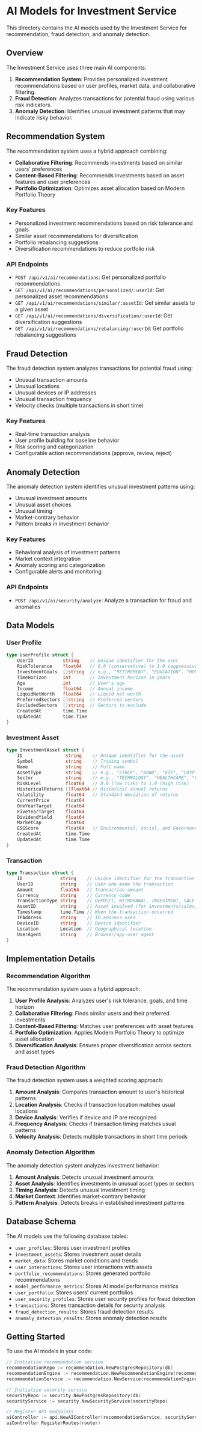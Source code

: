 # AI Models for Investment Service

This directory contains the AI models used by the Investment Service for recommendation, fraud detection, and anomaly detection.

## Overview

The Investment Service uses three main AI components:

1. **Recommendation System**: Provides personalized investment recommendations based on user profiles, market data, and collaborative filtering.
2. **Fraud Detection**: Analyzes transactions for potential fraud using various risk indicators.
3. **Anomaly Detection**: Identifies unusual investment patterns that may indicate risky behavior.

## Recommendation System

The recommendation system uses a hybrid approach combining:

- **Collaborative Filtering**: Recommends investments based on similar users' preferences
- **Content-Based Filtering**: Recommends investments based on asset features and user preferences
- **Portfolio Optimization**: Optimizes asset allocation based on Modern Portfolio Theory

### Key Features

- Personalized investment recommendations based on risk tolerance and goals
- Similar asset recommendations for diversification
- Portfolio rebalancing suggestions
- Diversification recommendations to reduce portfolio risk

### API Endpoints

- `POST /api/v1/ai/recommendations`: Get personalized portfolio recommendations
- `GET /api/v1/ai/recommendations/personalized/:userId`: Get personalized asset recommendations
- `GET /api/v1/ai/recommendations/similar/:assetId`: Get similar assets to a given asset
- `GET /api/v1/ai/recommendations/diversification/:userId`: Get diversification suggestions
- `GET /api/v1/ai/recommendations/rebalancing/:userId`: Get portfolio rebalancing suggestions

## Fraud Detection

The fraud detection system analyzes transactions for potential fraud using:

- Unusual transaction amounts
- Unusual locations
- Unusual devices or IP addresses
- Unusual transaction frequency
- Velocity checks (multiple transactions in short time)

### Key Features

- Real-time transaction analysis
- User profile building for baseline behavior
- Risk scoring and categorization
- Configurable action recommendations (approve, review, reject)

## Anomaly Detection

The anomaly detection system identifies unusual investment patterns using:

- Unusual investment amounts
- Unusual asset choices
- Unusual timing
- Market-contrary behavior
- Pattern breaks in investment behavior

### Key Features

- Behavioral analysis of investment patterns
- Market context integration
- Anomaly scoring and categorization
- Configurable alerts and monitoring

### API Endpoints

- `POST /api/v1/ai/security/analyze`: Analyze a transaction for fraud and anomalies

## Data Models

### User Profile

```go
type UserProfile struct {
    UserID           string    // Unique identifier for the user
    RiskTolerance    float64   // 0.0 (conservative) to 1.0 (aggressive)
    InvestmentGoals  []string  // e.g., "RETIREMENT", "EDUCATION", "HOUSE"
    TimeHorizon      int       // Investment horizon in years
    Age              int       // User's age
    Income           float64   // Annual income
    LiquidNetWorth   float64   // Liquid net worth
    PreferredSectors []string  // Preferred sectors
    ExcludedSectors  []string  // Sectors to exclude
    CreatedAt        time.Time
    UpdatedAt        time.Time
}
```

### Investment Asset

```go
type InvestmentAsset struct {
    ID                string    // Unique identifier for the asset
    Symbol            string    // Trading symbol
    Name              string    // Full name
    AssetType         string    // e.g., "STOCK", "BOND", "ETF", "CRYPTO"
    Sector            string    // e.g., "TECHNOLOGY", "HEALTHCARE", "FINANCE"
    RiskLevel         float64   // 0.0 (low risk) to 1.0 (high risk)
    HistoricalReturns []float64 // Historical annual returns
    Volatility        float64   // Standard deviation of returns
    CurrentPrice      float64
    OneYearTarget     float64
    FiveYearTarget    float64
    DividendYield     float64
    MarketCap         float64
    ESGScore          float64   // Environmental, Social, and Governance score
    CreatedAt         time.Time
    UpdatedAt         time.Time
}
```

### Transaction

```go
type Transaction struct {
    ID              string    // Unique identifier for the transaction
    UserID          string    // User who made the transaction
    Amount          float64   // Transaction amount
    Currency        string    // Currency code
    TransactionType string    // DEPOSIT, WITHDRAWAL, INVESTMENT, SALE
    AssetID         string    // Asset involved (for investments/sales)
    Timestamp       time.Time // When the transaction occurred
    IPAddress       string    // IP address used
    DeviceID        string    // Device identifier
    Location        Location  // Geographical location
    UserAgent       string    // Browser/app user agent
}
```

## Implementation Details

### Recommendation Algorithm

The recommendation system uses a hybrid approach:

1. **User Profile Analysis**: Analyzes user's risk tolerance, goals, and time horizon
2. **Collaborative Filtering**: Finds similar users and their preferred investments
3. **Content-Based Filtering**: Matches user preferences with asset features
4. **Portfolio Optimization**: Applies Modern Portfolio Theory to optimize asset allocation
5. **Diversification Analysis**: Ensures proper diversification across sectors and asset types

### Fraud Detection Algorithm

The fraud detection system uses a weighted scoring approach:

1. **Amount Analysis**: Compares transaction amount to user's historical patterns
2. **Location Analysis**: Checks if transaction location matches usual locations
3. **Device Analysis**: Verifies if device and IP are recognized
4. **Frequency Analysis**: Checks if transaction timing matches usual patterns
5. **Velocity Analysis**: Detects multiple transactions in short time periods

### Anomaly Detection Algorithm

The anomaly detection system analyzes investment behavior:

1. **Amount Analysis**: Detects unusual investment amounts
2. **Asset Analysis**: Identifies investments in unusual asset types or sectors
3. **Timing Analysis**: Detects unusual investment timing
4. **Market Context**: Identifies market-contrary behavior
5. **Pattern Analysis**: Detects breaks in established investment patterns

## Database Schema

The AI models use the following database tables:

- `user_profiles`: Stores user investment profiles
- `investment_assets`: Stores investment asset details
- `market_data`: Stores market conditions and trends
- `user_interactions`: Stores user interactions with assets
- `portfolio_recommendations`: Stores generated portfolio recommendations
- `model_performance_metrics`: Stores AI model performance metrics
- `user_portfolio`: Stores users' current portfolios
- `user_security_profiles`: Stores user security profiles for fraud detection
- `transactions`: Stores transaction details for security analysis
- `fraud_detection_results`: Stores fraud detection results
- `anomaly_detection_results`: Stores anomaly detection results

## Getting Started

To use the AI models in your code:

```go
// Initialize recommendation service
recommendationRepo := recommendation.NewPostgresRepository(db)
recommendationEngine := recommendation.NewRecommendationEngine(recommendationRepo)
recommendationService := recommendation.NewService(recommendationEngine, recommendationRepo)

// Initialize security service
securityRepo := security.NewPostgresRepository(db)
securityService := security.NewSecurityService(securityRepo)

// Register API endpoints
aiController := api.NewAIController(recommendationService, securityService)
aiController.RegisterRoutes(router)
```
